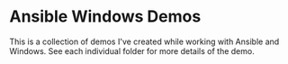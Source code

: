 # Ansible Windows Demos

This is a collection of demos I've created while working with Ansible and
Windows. See each individual folder for more details of the demo.
